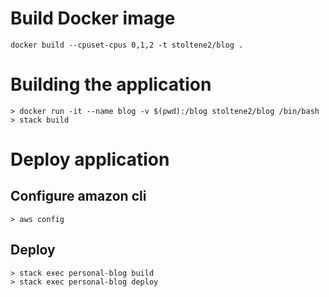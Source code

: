 
# Build Docker image

```
docker build --cpuset-cpus 0,1,2 -t stoltene2/blog .
```

# Building the application

```
> docker run -it --name blog -v $(pwd):/blog stoltene2/blog /bin/bash
> stack build
```

# Deploy application

## Configure amazon cli

```
> aws config
```

## Deploy

```
> stack exec personal-blog build
> stack exec personal-blog deploy
```
